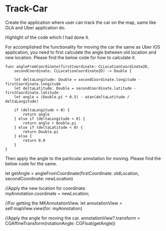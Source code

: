 # Track-Car
Create the application where user can track the car on the map, same like OLA and Uber application do.

Highlight of the code which I had done it.

For accomplished the functionality for moving the car the same as Uber iOS application, you need to first calculate the angle between old location and new location. Please find the below code for how to calculate it.

    func angleFromCoordinate(firstCoordinate: CLLocationCoordinate2D, 
        secondCoordinate: CLLocationCoordinate2D) -> Double {
        
        let deltaLongitude: Double = secondCoordinate.longitude - firstCoordinate.longitude
        let deltaLatitude: Double = secondCoordinate.latitude - firstCoordinate.latitude
        let angle = (Double.pi * 0.5) - atan(deltaLatitude / deltaLongitude)
        
        if (deltaLongitude > 0) {
            return angle
        } else if (deltaLongitude < 0) {
            return angle + Double.pi
        } else if (deltaLatitude < 0) {
            return Double.pi
        } else {
            return 0.0
        }
    }

Then apply the angle to the particular annotation for moving. Please find the below code for the same.

let getAngle = angleFromCoordinate(firstCoordinate: oldLocation, secondCoordinate: newLocation)

//Apply the new location for coordinate.        
myAnnotation.coordinate = newLocation;

//For getting the MKAnnotationView.
let annotationView = self.mapView.view(for: myAnnotation)

//Apply the angle for moving the car.
annotationView?.transform = CGAffineTransform(rotationAngle: CGFloat(getAngle))
